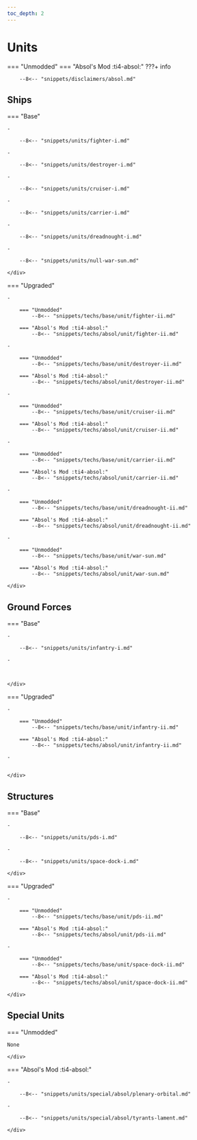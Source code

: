 ```yaml
---
toc_depth: 2
---
```


# Units
=== "Unmodded"
=== "Absol's Mod :ti4-absol:" 
    ???+ info

        --8<-- "snippets/disclaimers/absol.md"

## Ships

=== "Base"
    <div class="grid cards" markdown>

    -   

        --8<-- "snippets/units/fighter-i.md"

    -   

        --8<-- "snippets/units/destroyer-i.md"

    -   

        --8<-- "snippets/units/cruiser-i.md"

    -   

        --8<-- "snippets/units/carrier-i.md"

    -   

        --8<-- "snippets/units/dreadnought-i.md"
    
    -   

        --8<-- "snippets/units/null-war-sun.md"

    </div>

=== "Upgraded"
    <div class="grid cards" markdown>

    -   

        === "Unmodded"
            --8<-- "snippets/techs/base/unit/fighter-ii.md"

        === "Absol's Mod :ti4-absol:"  
            --8<-- "snippets/techs/absol/unit/fighter-ii.md"

    -   

        === "Unmodded"
            --8<-- "snippets/techs/base/unit/destroyer-ii.md"

        === "Absol's Mod :ti4-absol:"
            --8<-- "snippets/techs/absol/unit/destroyer-ii.md"

    -   

        === "Unmodded"
            --8<-- "snippets/techs/base/unit/cruiser-ii.md"

        === "Absol's Mod :ti4-absol:"
            --8<-- "snippets/techs/absol/unit/cruiser-ii.md"

    -   

        === "Unmodded"
            --8<-- "snippets/techs/base/unit/carrier-ii.md"

        === "Absol's Mod :ti4-absol:"
            --8<-- "snippets/techs/absol/unit/carrier-ii.md"

    -   

        === "Unmodded"
            --8<-- "snippets/techs/base/unit/dreadnought-ii.md"

        === "Absol's Mod :ti4-absol:"
            --8<-- "snippets/techs/absol/unit/dreadnought-ii.md"
    
    -   

        === "Unmodded"
            --8<-- "snippets/techs/base/unit/war-sun.md"

        === "Absol's Mod :ti4-absol:"
            --8<-- "snippets/techs/absol/unit/war-sun.md"

    </div>

## Ground Forces

=== "Base"
    <div class="grid cards" markdown>
    
    -   

        --8<-- "snippets/units/infantry-i.md"

    -   
        


    </div>

=== "Upgraded"
    <div class="grid cards" markdown>
    
    -   

        === "Unmodded"
            --8<-- "snippets/techs/base/unit/infantry-ii.md"

        === "Absol's Mod :ti4-absol:"
            --8<-- "snippets/techs/absol/unit/infantry-ii.md"
    
    -   
        

    </div>

## Structures

=== "Base"
    <div class="grid cards" markdown>

    -   

        --8<-- "snippets/units/pds-i.md"

    -   

        --8<-- "snippets/units/space-dock-i.md"

    </div>

=== "Upgraded"
    <div class="grid cards" markdown>
    
    -   

        === "Unmodded"
            --8<-- "snippets/techs/base/unit/pds-ii.md"

        === "Absol's Mod :ti4-absol:"
            --8<-- "snippets/techs/absol/unit/pds-ii.md"

    -   

        === "Unmodded"
            --8<-- "snippets/techs/base/unit/space-dock-ii.md"

        === "Absol's Mod :ti4-absol:"
            --8<-- "snippets/techs/absol/unit/space-dock-ii.md"

    </div>

## Special Units

=== "Unmodded"
    <div class="grid cards" markdown>

    None
    
    </div>

=== "Absol's Mod :ti4-absol:"
    <div class="grid cards" markdown>

    -   

        --8<-- "snippets/units/special/absol/plenary-orbital.md"

    -   

        --8<-- "snippets/units/special/absol/tyrants-lament.md"

    </div>